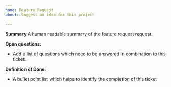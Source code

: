 ```yaml
---
name: Feature Request
about: Suggest an idea for this project

---
```


**Summary** 
A human readable summary of the feature request request. 

**Open questions:**
* Add a list of questions which need to be answered in combination to this ticket.

**Definition of Done:**
* A bullet point list which helps to identify the completion of this ticket
